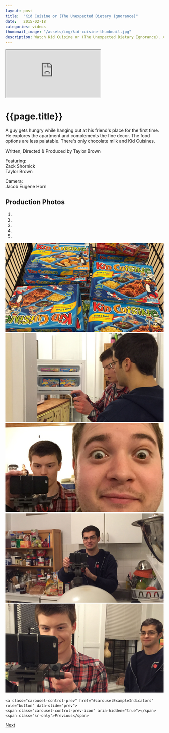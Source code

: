 ```yaml
---
layout: post
title:  "Kid Cuisine or (The Unexpected Dietary Ignorance)"
date:   2015-02-18
categories: videos
thumbnail_image: "/assets/img/kid-cuisine-thumbnail.jpg"
description: Watch Kid Cuisine or (The Unexpected Dietary Ignorance). A guy gets hungry while hanging out at his friend's place, but there's only Kid Cuisines.
---
```


<div class="embed-responsive embed-responsive-16by9">
	<iframe class="embed-responsive-item" src="http://www.youtube.com/embed/2VJXFaYLVW0?rel=0" allowfullscreen></iframe>
</div>

<h1>{{page.title}}</h1>

A guy gets hungry while hanging out at his friend's place for the first time. He explores the apartment and complements the fine decor. The food options are less palatable. There's only chocolate milk and Kid Cuisines.

Written, Directed & Produced by Taylor Brown

Featuring:<br>
Zack Shornick<br>
Taylor Brown

Camera:<br>
Jacob Eugene Horn

Production Photos
-----------------

<div id="carouselExampleIndicators" class="carousel slide" data-ride="carousel" data-interval="false">
  <!-- Indicators -->
	<ol class="carousel-indicators">
		<li data-target="#carouselExampleIndicators" data-slide-to="0" class="active"></li>
    <li data-target="#carouselExampleIndicators" data-slide-to="1"></li>
    <li data-target="#carouselExampleIndicators" data-slide-to="2"></li>
    <li data-target="#carouselExampleIndicators" data-slide-to="3"></li>
    <li data-target="#carouselExampleIndicators" data-slide-to="4"></li>
  </ol>

  <!-- Wrapper for slides -->
  <div class="carousel-inner">
    <div class="carousel-item active">
      <img class="d-block w-100" src="/assets/img/kid-cuisine-shopping.jpg" alt="Shopping for Kid Cuisines">
    </div>  
    <div class="carousel-item">
      <img class="d-block w-100" src="/assets/img/kid-cuisine-taylor-jacob-2.jpg" alt="Taylor Brown and Jacob Eugene Horn">
    </div>    
    <div class="carousel-item">
      <img class="d-block w-100" src="/assets/img/kid-cuisine-taylor-zack.jpg" alt="Taylor Brown and Zack Shornick">
    </div>
    <div class="carousel-item">
      <img class="d-block w-100" src="/assets/img/kid-cuisine-jacob.jpg" alt="Jacob Eugene Horn">
    </div>  
    <div class="carousel-item">
      <img class="d-block w-100" src="/assets/img/kid-cuisine-taylor-jacob.jpg" alt="Taylor Brown and Jacob Eugene Horn">
    </div>
  </div>

  <!-- Controls -->
	<a class="carousel-control-prev" href="#carouselExampleIndicators" role="button" data-slide="prev">
    <span class="carousel-control-prev-icon" aria-hidden="true"></span>
    <span class="sr-only">Previous</span>
  </a>
  <a class="carousel-control-next" href="#carouselExampleIndicators" role="button" data-slide="next">
    <span class="carousel-control-next-icon" aria-hidden="true"></span>
    <span class="sr-only">Next</span>
  </a>
</div>
